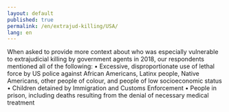 ```yaml
---
layout: default
published: true
permalink: /en/extrajud-killing/USA/
lang: en
---
```


When asked to provide more context about who was especially vulnerable to extrajudicial killing by government agents in 2018, our respondents mentioned all of the following:
•	Excessive, disproportionate use of lethal force by US police against African Americans, Latinx people, Native Americans, other people of colour, and people of low socioeconomic status
•	Children detained by Immigration and Customs Enforcement
•	People in prison, including deaths resulting from the denial of necessary medical treatment

